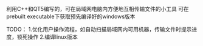 利用C++和QT5编写的，可在局域网电脑内方便地互相传输文件的小工具
可在prebuilt executable下获取预先编译好的windows版本

TODO：
1.优化用户操作流程，如自动扫描局域网内可用机器，传输文件时提示进度，锁死操作
2.编译linux版本
